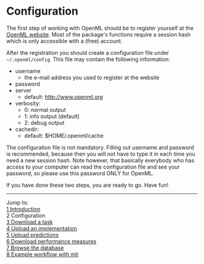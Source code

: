 Configuration
=============

The first step of working with OpenML should be to register yourself at the [OpenML website](openml.liacs.nl). Most of the package's functions require a session hash which is only accessible with a (free) account.

After the registration you should create a configuration file under `~/.openml/config`. This file may contain the following information:
* username
    * the e-mail address you used to register at the website
* password
* server
    * default: http://www.openml.org 
* verbosity:
    * 0: normal output
    * 1: info output (default)
    * 2: debug output
* cachedir:
    * default: $HOME/.openml/cache

The configuration file is not mandatory. Filling out username and password is recommended, because then you will not have to type it in each time you need a new session hash. Note however, that basically everybody who has access to your computer can read the configuration file and see your password, so please use this password ONLY for OpenML.

If you have done these two steps, you are ready to go. Have fun!

----------------------------------------------------------------------------------------------------
Jump to:    
[1 Introduction](1-Introduction.md)  
2 Configuration  
[3 Download a task](3-Download-a-task.md)  
[4 Upload an implementation](4-Upload-an-implementation.md)  
[5 Upload predictions](5-Upload-predictions.md)  
[6 Download performance measures](6-Download-performance-measures.md)  
[7 Browse the database](7-Browse-the-database.md)  
[8 Example workflow with mlr](8-Example-workflow-with-mlr.md)
